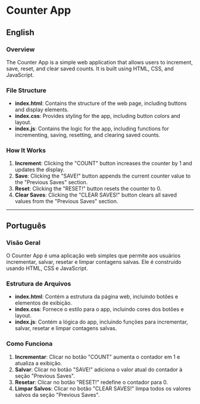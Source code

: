 # Counter App

## English

### Overview
The Counter App is a simple web application that allows users to increment, save, reset, and clear saved counts. It is built using HTML, CSS, and JavaScript.

### File Structure
- **index.html**: Contains the structure of the web page, including buttons and display elements.
- **index.css**: Provides styling for the app, including button colors and layout.
- **index.js**: Contains the logic for the app, including functions for incrementing, saving, resetting, and clearing saved counts.

### How It Works
1. **Increment**: Clicking the "COUNT" button increases the counter by 1 and updates the display.
2. **Save**: Clicking the "SAVE!" button appends the current counter value to the "Previous Saves" section.
3. **Reset**: Clicking the "RESET!" button resets the counter to 0.
4. **Clear Saves**: Clicking the "CLEAR SAVES!" button clears all saved values from the "Previous Saves" section.

---

## Português

### Visão Geral
O Counter App é uma aplicação web simples que permite aos usuários incrementar, salvar, resetar e limpar contagens salvas. Ele é construído usando HTML, CSS e JavaScript.

### Estrutura de Arquivos
- **index.html**: Contém a estrutura da página web, incluindo botões e elementos de exibição.
- **index.css**: Fornece o estilo para o app, incluindo cores dos botões e layout.
- **index.js**: Contém a lógica do app, incluindo funções para incrementar, salvar, resetar e limpar contagens salvas.

### Como Funciona
1. **Incrementar**: Clicar no botão "COUNT" aumenta o contador em 1 e atualiza a exibição.
2. **Salvar**: Clicar no botão "SAVE!" adiciona o valor atual do contador à seção "Previous Saves".
3. **Resetar**: Clicar no botão "RESET!" redefine o contador para 0.
4. **Limpar Salvos**: Clicar no botão "CLEAR SAVES!" limpa todos os valores salvos da seção "Previous Saves".

